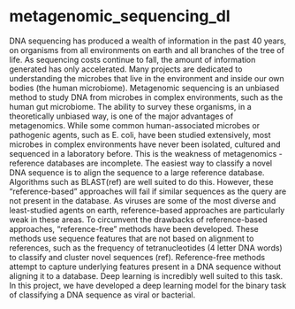 # metagenomic_sequencing_dl
DNA sequencing has produced a wealth of information in the past 40 years, on organisms from all environments on earth and all branches of the tree of life. As sequencing costs continue to fall, the amount of information generated has only accelerated. Many projects are dedicated to understanding the microbes that live in the environment and inside our own bodies (the human microbiome).  Metagenomic sequencing is an unbiased method to study DNA from microbes in complex environments, such as the human gut microbiome. The ability to survey these organisms, in a theoretically unbiased way, is one of the major advantages of metagenomics. 
While some common human-associated microbes or pathogenic agents, such as E. coli,  have been studied extensively, most microbes in complex environments have never been isolated, cultured and sequenced in a laboratory before. This is the weakness of metagenomics - reference databases are incomplete. 
	The easiest way to classify a novel DNA sequence is to align the sequence to a large reference database. Algorithms such as BLAST(ref) are well suited to do this. However, these “reference-based” approaches will fail if similar sequences as the query are not present in the database. As viruses are some of the most diverse and least-studied agents on earth, reference-based approaches are particularly weak in these areas. 
	To circumvent the drawbacks of reference-based approaches, “reference-free” methods have been developed. These methods use sequence features that are not based on alignment to references, such as the frequency of tetranucleotides (4 letter DNA words) to classify and cluster novel sequences (ref). Reference-free methods attempt to capture underlying features present in a DNA sequence without aligning it to a database. Deep learning is incredibly well suited to this task. 
	In this project, we have developed a deep learning model for the binary task of classifying a DNA sequence as viral or bacterial. 
